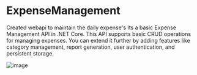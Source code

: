 # ExpenseManagement

Created webapi to maintain the daily expense's Its a basic Expense Management API in .NET Core. This API supports basic CRUD operations for managing expenses. You can extend it further by adding features like category management, report generation, user authentication, and persistent storage.

![image](https://github.com/user-attachments/assets/524f688e-4298-46b4-a813-68a0a249a5f5)



